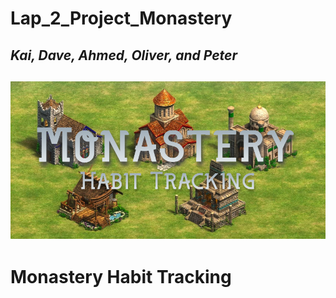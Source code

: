 # Lap_2_Project_Monastery
*Kai, Dave, Ahmed, Oliver, and Peter*
---
![Monastery Habit Tracking](./media/Monastery.png "Monastery Habit Tracking Logo")
---
# Monastery Habit Tracking

